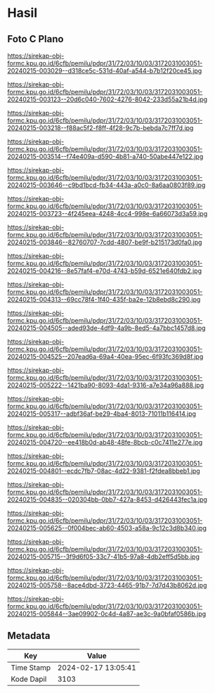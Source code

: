 # Hasil

## Foto C Plano

https://sirekap-obj-formc.kpu.go.id/6cfb/pemilu/pdpr/31/72/03/10/03/3172031003051-20240215-003029--d318ce5c-531d-40af-a544-b7b12f20ce45.jpg

https://sirekap-obj-formc.kpu.go.id/6cfb/pemilu/pdpr/31/72/03/10/03/3172031003051-20240215-003123--20d6c040-7602-4276-8042-233d55a21b4d.jpg

https://sirekap-obj-formc.kpu.go.id/6cfb/pemilu/pdpr/31/72/03/10/03/3172031003051-20240215-003218--f88ac5f2-f8ff-4f28-9c7b-bebda7c7ff7d.jpg

https://sirekap-obj-formc.kpu.go.id/6cfb/pemilu/pdpr/31/72/03/10/03/3172031003051-20240215-003514--f74e409a-d590-4b81-a740-50abe447e122.jpg

https://sirekap-obj-formc.kpu.go.id/6cfb/pemilu/pdpr/31/72/03/10/03/3172031003051-20240215-003646--c9bd1bcd-fb34-443a-a0c0-8a6aa0803f89.jpg

https://sirekap-obj-formc.kpu.go.id/6cfb/pemilu/pdpr/31/72/03/10/03/3172031003051-20240215-003723--4f245eea-4248-4cc4-998e-6a66073d3a59.jpg

https://sirekap-obj-formc.kpu.go.id/6cfb/pemilu/pdpr/31/72/03/10/03/3172031003051-20240215-003846--82760707-7cdd-4807-be9f-b215173d0fa0.jpg

https://sirekap-obj-formc.kpu.go.id/6cfb/pemilu/pdpr/31/72/03/10/03/3172031003051-20240215-004216--8e57faf4-e70d-4743-b59d-6521e640fdb2.jpg

https://sirekap-obj-formc.kpu.go.id/6cfb/pemilu/pdpr/31/72/03/10/03/3172031003051-20240215-004313--69cc78f4-1f40-435f-ba2e-12b8ebd8c290.jpg

https://sirekap-obj-formc.kpu.go.id/6cfb/pemilu/pdpr/31/72/03/10/03/3172031003051-20240215-004505--aded93de-4df9-4a9b-8ed5-4a7bbc1457d8.jpg

https://sirekap-obj-formc.kpu.go.id/6cfb/pemilu/pdpr/31/72/03/10/03/3172031003051-20240215-004525--207ead6a-69a4-40ea-95ec-6f93fc369d8f.jpg

https://sirekap-obj-formc.kpu.go.id/6cfb/pemilu/pdpr/31/72/03/10/03/3172031003051-20240215-005222--1421ba90-8093-4da1-9316-a7e34a96a888.jpg

https://sirekap-obj-formc.kpu.go.id/6cfb/pemilu/pdpr/31/72/03/10/03/3172031003051-20240215-005317--adbf36af-be29-4ba4-8013-71011b116414.jpg

https://sirekap-obj-formc.kpu.go.id/6cfb/pemilu/pdpr/31/72/03/10/03/3172031003051-20240215-004720--ee418b0d-ab48-48fe-8bcb-c0c7411e277e.jpg

https://sirekap-obj-formc.kpu.go.id/6cfb/pemilu/pdpr/31/72/03/10/03/3172031003051-20240215-004801--ecdc7fb7-08ac-4d22-9381-f2fdea8bbeb1.jpg

https://sirekap-obj-formc.kpu.go.id/6cfb/pemilu/pdpr/31/72/03/10/03/3172031003051-20240215-004835--020304bb-0bb7-427a-8453-d426443fec1a.jpg

https://sirekap-obj-formc.kpu.go.id/6cfb/pemilu/pdpr/31/72/03/10/03/3172031003051-20240215-005625--0f004bec-ab60-4503-a58a-9c12c3d8b340.jpg

https://sirekap-obj-formc.kpu.go.id/6cfb/pemilu/pdpr/31/72/03/10/03/3172031003051-20240215-005715--3f9d6f05-33c7-41b5-97a8-4db2eff5d5bb.jpg

https://sirekap-obj-formc.kpu.go.id/6cfb/pemilu/pdpr/31/72/03/10/03/3172031003051-20240215-005758--8ace4dbd-3723-4465-91b7-7d7d43b8062d.jpg

https://sirekap-obj-formc.kpu.go.id/6cfb/pemilu/pdpr/31/72/03/10/03/3172031003051-20240215-005844--3ae09902-0c4d-4a87-ae3c-9a0bfaf0586b.jpg


## Metadata

| Key        | Value               |
| ---------- | ------------------- |
| Time Stamp | 2024-02-17 13:05:41 |
| Kode Dapil | 3103                |



